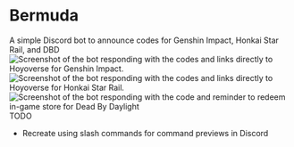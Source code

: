 # Bermuda
A simple Discord bot to announce codes for Genshin Impact, Honkai Star Rail, and DBD
![Screenshot of the bot responding with the codes and links directly to Hoyoverse for Genshin Impact.](https://cdn.discordapp.com/attachments/996856879739310174/1173407365077422160/Genshin_Example.png)
![Screenshot of the bot responding with the codes and links directly to Hoyoverse for Honkai Star Rail.](https://cdn.discordapp.com/attachments/996856879739310174/1173407365329072248/Honkai_Star_Rail_Example.png)
![Screenshot of the bot responding with the code and reminder to redeem in-game store for Dead By Daylight](https://cdn.discordapp.com/attachments/996856879739310174/1173407364850913310/DBD_Example.png)
TODO
- Recreate using slash commands for command previews in Discord
